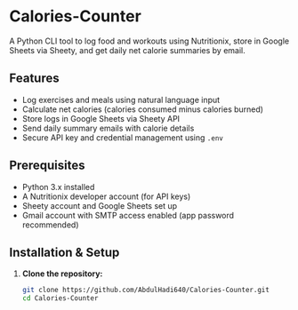 # Calories-Counter
A Python CLI tool to log food and workouts using Nutritionix, store in Google Sheets via Sheety, and get daily net calorie summaries by email.
## Features

- Log exercises and meals using natural language input
- Calculate net calories (calories consumed minus calories burned)
- Store logs in Google Sheets via Sheety API
- Send daily summary emails with calorie details
- Secure API key and credential management using `.env`

## Prerequisites

- Python 3.x installed
- A Nutritionix developer account (for API keys)
- Sheety account and Google Sheets set up
- Gmail account with SMTP access enabled (app password recommended)

## Installation & Setup

1. **Clone the repository:**

   ```bash
   git clone https://github.com/AbdulHadi640/Calories-Counter.git
   cd Calories-Counter
